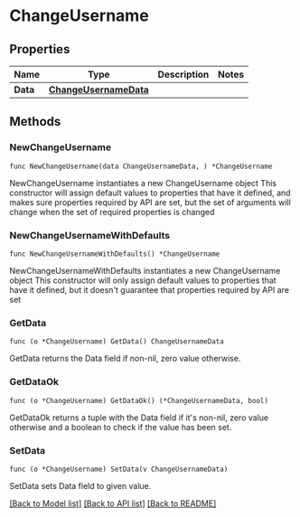 # ChangeUsername

## Properties

Name | Type | Description | Notes
------------ | ------------- | ------------- | -------------
**Data** | [**ChangeUsernameData**](ChangeUsernameData.md) |  | 

## Methods

### NewChangeUsername

`func NewChangeUsername(data ChangeUsernameData, ) *ChangeUsername`

NewChangeUsername instantiates a new ChangeUsername object
This constructor will assign default values to properties that have it defined,
and makes sure properties required by API are set, but the set of arguments
will change when the set of required properties is changed

### NewChangeUsernameWithDefaults

`func NewChangeUsernameWithDefaults() *ChangeUsername`

NewChangeUsernameWithDefaults instantiates a new ChangeUsername object
This constructor will only assign default values to properties that have it defined,
but it doesn't guarantee that properties required by API are set

### GetData

`func (o *ChangeUsername) GetData() ChangeUsernameData`

GetData returns the Data field if non-nil, zero value otherwise.

### GetDataOk

`func (o *ChangeUsername) GetDataOk() (*ChangeUsernameData, bool)`

GetDataOk returns a tuple with the Data field if it's non-nil, zero value otherwise
and a boolean to check if the value has been set.

### SetData

`func (o *ChangeUsername) SetData(v ChangeUsernameData)`

SetData sets Data field to given value.



[[Back to Model list]](../README.md#documentation-for-models) [[Back to API list]](../README.md#documentation-for-api-endpoints) [[Back to README]](../README.md)



